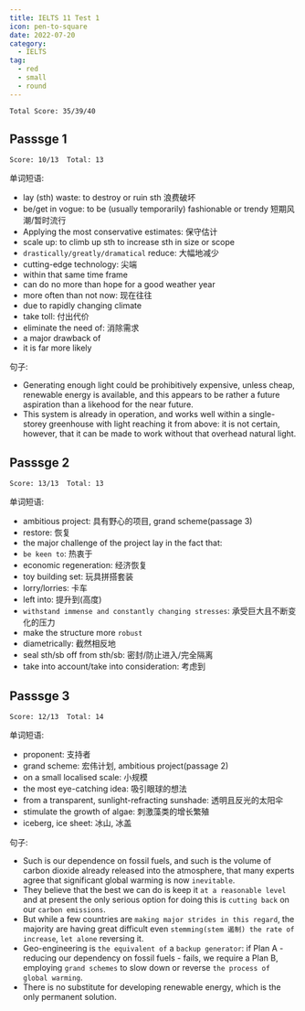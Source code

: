```yaml
---
title: IELTS 11 Test 1
icon: pen-to-square
date: 2022-07-20
category:
  - IELTS
tag:
  - red
  - small
  - round
---
```


`Total Score: 35/39/40`

## Passsge 1

`Score: 10/13  Total: 13`

单词短语:

- lay (sth) waste: to destroy or ruin sth 浪费破坏
- be/get in vogue: to be (usually temporarily) fashionable or trendy 短期风潮/暂时流行
- Applying the most conservative estimates: 保守估计
- scale up: to climb up sth to increase sth in size or scope
- `drastically/greatly/dramatical` reduce: 大幅地减少
- cutting-edge technology: 尖端
- within that same time frame
- can do no more than hope for a good weather year
- more often than not now: 现在往往
- due to rapidly changing climate
- take toll: 付出代价
- eliminate the need of: 消除需求
- a major drawback of
- it is far more likely

句子:

- Generating enough light could be prohibitively expensive, unless cheap, renewable energy is available, and this appears to be rather a future aspiration than a likehood for the near future.
- This system is already in operation, and works well within a single-storey greenhouse with light reaching it from above: it is not certain, however, that it can be made to work without that overhead natural light.

## Passsge 2

`Score: 13/13  Total: 13`

单词短语:

- ambitious project: 具有野心的项目, grand scheme(passage 3)
- restore: 恢复
- the major challenge of the project lay in the fact that:
- `be keen to`: 热衷于
- economic regeneration: 经济恢复
- toy building set: 玩具拼搭套装
- lorry/lorries: 卡车
- left into: 提升到(高度)
- `withstand immense and constantly changing stresses`: 承受巨大且不断变化的压力
- make the structure more `robust`
- diametrically: 截然相反地
- seal sth/sb off from sth/sb: 密封/防止进入/完全隔离
- take into account/take into consideration: 考虑到

## Passsge 3

`Score: 12/13  Total: 14`

单词短语:

- proponent: 支持者
- grand scheme: 宏伟计划, ambitious project(passage 2)
- on a small localised scale: 小规模
- the most eye-catching idea: 吸引眼球的想法
- from a transparent, sunlight-refracting sunshade: 透明且反光的太阳伞
- stimulate the growth of algae: 刺激藻类的增长繁殖
- iceberg, ice sheet: 冰山, 冰盖

句子:

- Such is our dependence on fossil fuels, and such is the volume of carbon dioxide already released into the atmosphere, that many experts agree that significant global warming is now `inevitable`.
- They believe that the best we can do is keep it `at a reasonable level` and at present the only serious option for doing this is `cutting back` on our `carbon emissions`.
- But while a few countries are `making major strides in this regard`, the majority are having great difficult even `stemming(stem 遏制) the rate of increase`, `let alone` reversing it.
- Geo-engineering is `the equivalent of` a `backup generator`: if Plan A - reducing our dependency on fossil fuels - fails, we require a Plan B, employing `grand schemes` to slow down or reverse `the process of global warming`.
- There is no substitute for developing renewable energy, which is the only permanent solution.
